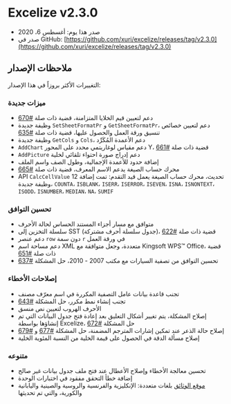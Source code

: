 # Excelize v2.3.0

* صدر هذا يوم: أغسطس 6، 2020
* صدر في GitHub: [https://github.com/xuri/excelize/releases/tag/v2.3.0](https://github.com/xuri/excelize/releases/tag/v2.3.0)

## ملاحظات الإصدار

التغييرات الأكثر بروزاً في هذا الإصدار:

### ميزات جديدة

* دعم لتعيين قيم الخلايا المتزامنة، قضية ذات صلة [#670](https://github.com/xuri/excelize/issues/670)
* وظيفة جديدة `SetSheetFormatPr` و `GetSheetFormatPr`، دعم لتعيين خصائص تنسيق ورقة العمل والحصول عليها، قضية ذات صلة [#635](https://github.com/xuri/excelize/issues/635)
* وظيفة جديدة `GetCols` و `Cols`، دعم الأعمدة المُكَرِّد
* `AddChart`  دعم مقياس لوغاريتمي محدد على المحور Y، قضية ذات صلة [#661](https://github.com/xuri/excelize/issues/661)
* `AddPicture` دعم إدراج صورة احتواء تلقائي لخلية
* إضافة حدود للأعمدة الإجمالية، وطول الصف واسم الملف
* محرك حساب الصيغة يدعم الاسم المعرف، قضية ذات صلة [#665](https://github.com/xuri/excelize/issues/665)
* API `CalcCellValue` تحديث، محرك حساب الصيغة يعمل قيد التقدم: تمت إضافة 12 وظيفة جديدة، `COUNTA`، `ISBLANK`، `ISERR`، `ISERROR`، `ISEVEN`، `ISNA`، `ISNONTEXT`، `ISODD`، `ISNUMBER`، `MEDIAN`، `NA`، `SUMIF`

### تحسين التوافق

* متوافق مع مسار أجزاء المستند الحساس لحالة الأحرف
* سلسلة التخزين إلى SST (جدول سلسلة أحرف مشتركة)، قضية ذات صلة [#622](https://github.com/xuri/excelize/issues/622)
* دعم عنصر `row` دون سمة `r` في ورقة العمل
* دعم مساحة اسم XML متعددة، وجعل متوافقة مع Kingsoft WPS&trade; Office، قضية ذات صلة [#651](https://github.com/xuri/excelize/issues/651)
* تحسين التوافق من تصفية السيارات مع مكتب 2007 - 2010، حل المشكلة [#637](https://github.com/xuri/excelize/issues/637)

### إصلاحات الأخطاء

* تجنب قاعدة بيانات عامل التصفية المكررة في اسم معرّف مصنف
* تجنب إنشاء نمط مكرر، حل المشكلة [#643](https://github.com/xuri/excelize/issues/643)
* الأحرف الهروب لتعيين نص منسق
* إصلاح المشكلة، يتم تغيير أشكال التعليق بعد إعادة فتح جدول البيانات التي تم إنشاؤها بواسطة Excelize، حل المشكلة [#672](https://github.com/xuri/excelize/issues/672)
* إصلاح حالة الذعر عند تمكين إشارات المترجم المضمنة، حل المشكلة [#677](https://github.com/xuri/excelize/issues/677) و [#679](https://github.com/xuri/excelize/issues/679)
* إصلاح مسألة الدقة في الحصول على قيمة الخلية من النسبة المئوية الخلية

### متنوعه

* تحسين معالجة الأخطاء وإصلاح الأعطال عند فتح ملف جدول بيانات غير صالح
* إضافة خطأ التحقق مفقود في اختبارات الوحدة
* [موقع الوثائق](https://xuri.me/excelize) بلغات متعددة: الإنكليزية والفرنسية والروسية والصينية واليابانية والكورية، والتي تم تحديثها
